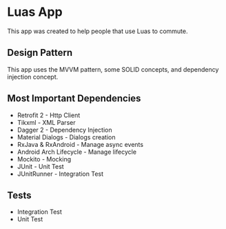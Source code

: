 # Luas App

This app was created to help people that use Luas to commute.

## Design Pattern

This app uses the MVVM pattern, some SOLID concepts, and dependency injection concept.

## Most Important Dependencies

* Retrofit 2 - Http Client
* Tikxml - XML Parser
* Dagger 2 - Dependency Injection
* Material Dialogs - Dialogs creation
* RxJava & RxAndroid - Manage async events
* Android Arch Lifecycle - Manage lifecycle
* Mockito - Mocking
* JUnit - Unit Test
* JUnitRunner - Integration Test

## Tests
* Integration Test
* Unit Test